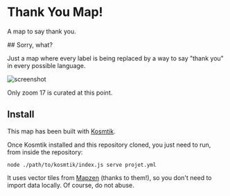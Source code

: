 # Thank You Map!

A map to say thank you.

## Sorry, what?

Just a map where every label is being replaced by a way to say "thank you" in
every possible language.

![screenshot](http://i.imgur.com/8Ax0Ere.png)

Only zoom 17 is curated at this point.


## Install

This map has been built with [Kosmtik](https://github.com/kosmtik/kosmtik).

Once Kosmtik installed and this repository cloned, you just need to run, from
inside the repository:

    node ./path/to/kosmtik/index.js serve projet.yml


It uses vector tiles from [Mapzen](https://github.com/mapzen/vector-datasource)
(thanks to them!), so you don't need to import data locally. Of course, do not
abuse.
